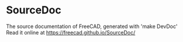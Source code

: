 # SourceDoc
The source documentation of FreeCAD, generated with 'make DevDoc'
Read it online at https://freecad.github.io/SourceDoc/
